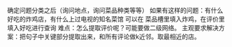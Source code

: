 确定问题分类之后（询问地点，询问菜品种类等等）
如果有这样的问题：有什么好吃的炸鸡店，有什么上过电视的知名菜馆
可以在 菜品槽里填入炸鸡，在评价里填入好吃进行查询
难点：怎么提取评价呢？可能要做二级网络。
主观要求解决方案：把句子中关键部分提取出来，和所有评论做k近邻。取最相近的店。
